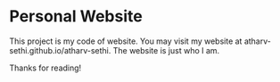
# Personal Website

This project is my code of website. You may visit my website at atharv-sethi.github.io/atharv-sethi. The website is just who I am.




















Thanks for reading!
